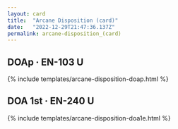 ```yaml
---
layout: card
title:  "Arcane Disposition (card)"
date:   "2022-12-29T21:47:36.137Z"
permalink: arcane-disposition_(card)
---
```


## DOAp &middot; EN-103 U

{% include templates/arcane-disposition-doap.html %}


## DOA 1st &middot; EN-240 U

{% include templates/arcane-disposition-doa1e.html %}
